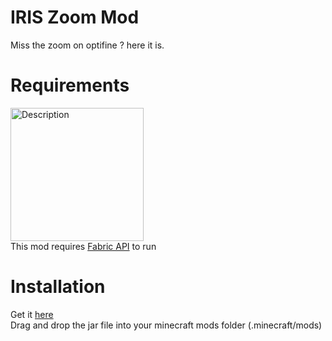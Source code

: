 # IRIS Zoom Mod
Miss the zoom on optifine ? here it is.

# Requirements
[<img src="https://i.imgur.com/OBp7tUT.png" alt="Description" width="213"/>](https://www.curseforge.com/minecraft/mc-mods/fabric-api)\
This mod requires [Fabric API](https://www.curseforge.com/minecraft/mc-mods/fabric-api) to run

# Installation
Get it [here](https://github.com/Myrarc/IRIS-Zoom-Mod/releases/tag/stable)\
Drag and drop the jar file into your minecraft mods folder (.minecraft/mods)
